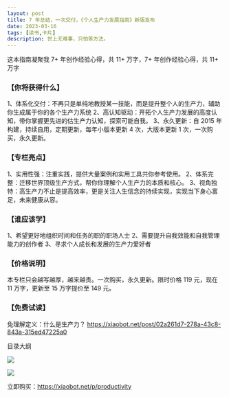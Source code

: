 ```yaml
---
layout: post
title: 7 年总结，一次交付，《个人生产力发展指南》新版发布
date: 2023-03-16
tags: [读书,卡片]
description: 世上无难事，只怕笨方法。
---
```



这本指南凝聚我 7+ 年创作经验心得，共 11+ 万字，7+ 年创作经验心得，共 11+ 万字


### 【你将获得什么】
1、体系化交付：不再只是单纯地教授某一技能，而是提升整个人的生产力，辅助你生成属于你的各个生产力系统
2、高认知驱动：开拓个人生产力发展的高度认知，带你掌握更先进的估生产力认知，探索可能自我。
3、永久更新：自 2015 年构建，持续自用，定期更新，每年小版本更新 4 次，大版本更新 1 次，一次购买，永久更新。

### 【专栏亮点】
1、实用性强：注重实践，提供大量案例和实用工具共你参考使用。
2、体系完整：迁移世界顶级生产方式，帮你你理解个人生产力的本质和核心。
3、视角独特：高生产力不止是提高效率，更是关注人生信念的持续实现，实现当下身心富足，未来健康从容。

### 【谁应该学】
1、希望更好地组织时间和任务的职的职场人士
2、需要提升自我效能和自我管理能力的创作者
3、寻求个人成长和发展的生产力爱好者

### 【价格说明】
本专栏只会越写越厚，越来越贵。一次购买，永久更新。限时价格 119 元，现在 11 万字，更新至 15 万字提价至 149 元。

### 【免费试读】

免理解定义：什么是生产力？ https://xiaobot.net/post/02a261d7-278a-43c8-843a-315ed47225a0



目录大纲


![](https://s1.ax1x.com/2023/03/16/pp8Gss0.png)

![](https://s1.ax1x.com/2023/03/16/pp8GyLV.png)



立即购买：https://xiaobot.net/p/productivity


